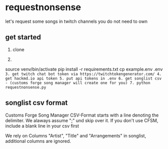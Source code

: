 # requestnonsense
let's request some songs in twitch channels you do not need to own

## get started

1. clone
2. ```python -m venv venv
source venv/bin/activate
pip install -r requirements.txt
cp example.env .env```
3. get twitch chat bot token via https://twitchtokengenerator.com/
4. get hackmd.io api token
5. put api tokens in .env
6. get songlist csv - (customs forge song manager will create one for you)
7. python requestnonsense.py```

## songlist csv format

Customs Forge Song Manager CSV-Format starts with a line denoting the delimiter.
We alaways assume ";" und skip over it. If you don't use CFSM, include a blank line in your csv first

We rely on Columns "Artist", "Title" and "Arrangements" in songlist, additional columns are ignored.


